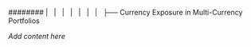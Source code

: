 ######## |   |   |   |   |   |   |   ├── Currency Exposure in Multi-Currency Portfolios

*Add content here*